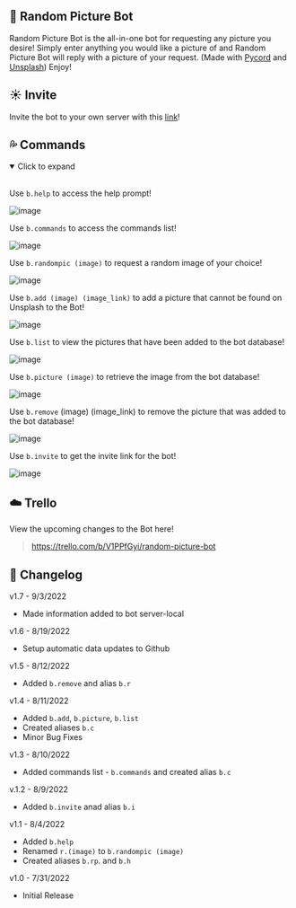 ## 🦢 Random Picture Bot
Random Picture Bot is the all-in-one bot for requesting any picture you desire! Simply enter anything you would like a picture of and Random Picture Bot will reply with a picture of your request. (Made with [Pycord](https://docs.pycord.dev/en/stable/) and [Unsplash](https://unsplash.com/)) Enjoy!

## ☀️ Invite
Invite the bot to your own server with this [link](https://discord.com/oauth2/authorize?client_id=929541715453431899&scope=bot&permissions=8)!

## 💦 Commands


<details open>
<summary>Click to expand</summary>
<br>

Use ```b.help``` to access the help prompt!
  
![image](https://user-images.githubusercontent.com/94326100/188296430-3af7c266-fc17-4975-a3a9-c6eb6e6b299c.png)

Use ```b.commands``` to access the commands list!

![image](https://user-images.githubusercontent.com/94326100/188296472-f9ccaab3-707a-4e15-8f9d-c8fb564877b0.png)

Use ```b.randompic (image)``` to request a random image of your choice!

![image](https://user-images.githubusercontent.com/94326100/188296513-2464dfe4-ffa6-45ff-ac44-e5cf23077c61.png)

Use ```b.add (image) (image_link)``` to add a picture that cannot be found on Unsplash to the Bot!

![image](https://user-images.githubusercontent.com/94326100/188479169-c090b65c-eee9-44a4-8b74-22990126c0f3.png)

Use ```b.list``` to view the pictures that have been added to the bot database!

![image](https://user-images.githubusercontent.com/94326100/188479212-6eec99ac-7e38-4aa0-bf60-3e3308110dd4.png)

Use ```b.picture (image)``` to retrieve the image from the bot database!

![image](https://user-images.githubusercontent.com/94326100/188479273-ee70504b-0b22-46ed-b828-123d40560afc.png)

Use ```b.remove``` (image) (image_link) to remove the picture that was added to the bot database!

![image](https://user-images.githubusercontent.com/94326100/188479478-33f83edd-2e9b-4598-afb4-f431fc4e87cd.png)

Use ```b.invite``` to get the invite link for the bot!
 
![image](https://user-images.githubusercontent.com/94326100/188479583-6a42224e-b095-4f15-be0d-880a1471e239.png)
</details>

## ☁️ Trello
View the upcoming changes to the Bot here!
> https://trello.com/b/V1PPfGyi/random-picture-bot

## 🌈 Changelog
v1.7 - 9/3/2022

 * Made information added to bot server-local

v1.6 - 8/19/2022

 * Setup automatic data updates to Github

v1.5 - 8/12/2022

 * Added `b.remove` and alias `b.r`

v1.4 - 8/11/2022

* Added `b.add`, `b.picture`, `b.list` 
* Created aliases `b.c`
* Minor Bug Fixes

v1.3 - 8/10/2022

* Added commands list - `b.commands` and created alias `b.c`

v.1.2 - 8/9/2022

* Added `b.invite` anad alias `b.i`

v1.1 - 8/4/2022

* Added `b.help`
* Renamed `r.(image)` to `b.randompic (image)`
* Created aliases `b.rp`. and `b.h`

v1.0 - 7/31/2022

* Initial Release
